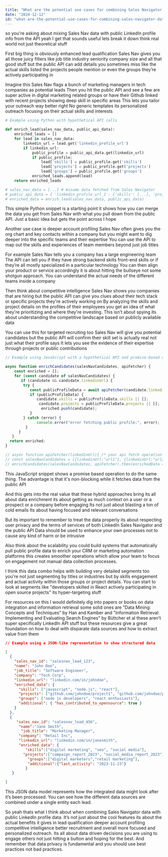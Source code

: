 ```yaml
---
title: "What are the potential use cases for combining Sales Navigator data with public LinkedIn profiles retrieved via API? (Teaching point: Discusses practical applications of hybrid data strategies.)"
date: "2024-12-12"
id: "what-are-the-potential-use-cases-for-combining-sales-navigator-data-with-public-linkedin-profiles-retrieved-via-api-teaching-point-discusses-practical-applications-of-hybrid-data-strategies"
---
```


so you're asking about mixing Sales Nav data with public LinkedIn profile info from the API yeah  I get that sounds useful lets break it down think real world not just theoretical stuff

First big thing is obviously enhanced lead qualification Sales Nav gives you all those juicy filters like job title industry seniority company size and all that good stuff but the public API can add details you sometimes miss like the actual skills listed the projects people mention or even the groups they’re actively participating in

Imagine this Sales Nav flags a bunch of marketing managers in tech companies as potential leads Then you hit the public API and see a few are super active in digital marketing related groups or have their Github linked with recent projects showing deep skill in specific areas This lets you tailor your outreach way better right No generic templates its personalized outreach focusing on their actual skills and interests

```python
# Example using Python with hypothetical API calls

def enrich_lead(sales_nav_data, public_api_data):
    enriched_leads = []
    for lead in sales_nav_data:
        linkedin_url = lead.get('linkedin_profile_url')
        if linkedin_url:
            public_profile = public_api_data.get(linkedin_url)
            if public_profile:
                lead['skills'] = public_profile.get('skills')
                lead['projects'] = public_profile.get('projects')
                lead['groups'] = public_profile.get('groups')
            enriched_leads.append(lead)
    return enriched_leads

# sales_nav_data = [...] # Assume data fetched from Sales Navigator
# public_api_data = { 'linkedin_profile_url_1': {'skills': [...], 'projects': [...], 'groups': [...]}, ...} # Assume data fetched from public API
# enriched_data = enrich_lead(sales_nav_data, public_api_data)
```

This simple Python snippet is a starting point it shows how you can merge the data you get from Sales Nav with what you pull down from the public API. Just a basic idea but gets the point across I hope

Another use case is deeper account profiling Sales Nav often gives you the org chart and key contacts within a company but you might want to dig deeper into the specific teams and their expertise You can use the API to map out the skills and experiences of team members beyond just job titles

For example Sales Nav tells you a company has a large engineering team The API can tell you if they have strong backend skills front-end skills or if they’re all mostly specialized in a particular technology You can then align your product or service accordingly it is about hitting the bullseye not some shotgun approach. You can understand the actual needs of the different teams inside a company

Then think about competitive intelligence Sales Nav shows you companies that are hiring but the public API can give you clues about their tech stack or specific projects they're actively working on By analyzing the skills and project details on the profiles of their employees you get an idea of what they're prioritizing and where they're investing. This isn’t about spying its about understanding the competitive landscape based on publicly available data

You can use this for targeted recruiting too Sales Nav will give you potential candidates but the public API will confirm their skill set is actually real not just what their profile says It lets you see the evidence of their expertise through projects or public contributions

```javascript
// Example using JavaScript with a hypothetical API and promise-based operations

async function enrichCandidates(salesNavCandidates, apiFetcher) {
    const enriched = [];
    for (const candidate of salesNavCandidates) {
       if (candidate && candidate.linkedinUrl) {
        try {
           const publicProfileData = await apiFetcher(candidate.linkedinUrl);
           if (publicProfileData) {
              candidate.skills = publicProfileData.skills || [];
               candidate.projects = publicProfileData.projects || [];
                enriched.push(candidate);
           }
        } catch (error) {
              console.error("error fetching public profile:", error);
         }
      }
   }
  return enriched;
}

// async function apiFetcher(linkedinUrl){ /* your api fetch operation */ return Promise.resolve({skills:["javascript", "react"], projects:["github.com/reactproject"]})}
// const salesNavCandidates = [{linkedinUrl:"url1"}, {linkedinUrl:"url2"}]
// enrichCandidates(salesNavCandidates, apiFetcher).then(enrichedData => console.log(enrichedData))

```

This JavaScript snippet shows a promise based operation to do the same thing. The advantage is that it's non-blocking while it fetches data from the public API

And this gets into the real value that these hybrid approaches bring its all about data enrichment its about getting as much context on a user or a prospect or a company before engaging Its not just about blasting a ton of cold emails Its about having focused and relevant conversations

But its important to remember to treat the data properly its about respecting user privacy and the terms of services of both LinkedIn Sales Navigator and the public API Data should be used to enhance your own processes not to cause any kind of harm or be intrusive

Also think about the scalability you could build systems that automatically pull public profile data to enrich your CRM or marketing automation platforms this creates smoother operations which allow your team to focus on engagement not manual data collection processes.

I think this data combo helps with building very detailed segments too you're not just segmenting by titles or industries but by skills engagement and actual activity within those groups or project details. You can start to look at segments like "developers skilled in React actively participating in open source projects" its hyper-targeting stuff

For resources on this I would definitely dig into papers or books on data integration and information retrieval some solid ones are "Data Mining: Concepts and Techniques" by Han and Kamber and "Information Retrieval: Implementing and Evaluating Search Engines" by Büttcher et al these aren’t super specifically LinkedIn API stuff but these resources give a great foundation on how to deal with disparate data sources and how to extract value from them

```json
// Example using a JSON-like representation to show structured data

[
  {
    "sales_nav_id": "salesnav_lead_123",
    "name": "John Doe",
    "job_title": "Software Engineer",
    "company": "Tech Corp",
    "linkedin_url": "linkedin.com/in/johndoe",
    "enriched_data": {
      "skills": ["javascript", "node.js", "react"],
      "projects": ["github.com/johndoe/project1", "github.com/johndoe/project2"],
      "groups": ["node js developers", "react enthusiasts"],
      "additional": { "has_contributed_to_opensource": true }
    }
  },
  {
     "sales_nav_id": "salesnav_lead_456",
      "name":"Jane Smith",
       "job_title": "Marketing Manager",
      "company": "Retail Inc",
      "linkedin_url": "linkedin.com/in/janesmith",
      "enriched_data": {
         "skills":["digital marketing", "seo", "social media"],
        "projects":["campaign_report_2023", "social_media_report_2023"],
          "groups":["digital marketers","retail marketing"],
          "additional":{"last_activity": "2023-11-23"}
         }
   }

]
```

This JSON data model represents how the integrated data might look after it’s been processed. You can see how the different data sources are combined under a single entity each lead.

So yeah thats what I think about when combining Sales Navigator data with public LinkedIn profile data. It’s not just about the cool features its about the actual benefits it gives in lead qualification deeper account profiling competitive intelligence better recruitment and overall more focused and personalized outreach. Its all about data driven decisions you are using to engage others not just hitting a button and hoping for the best. And remember that data privacy is fundamental and you should use best practices not bad practices.
